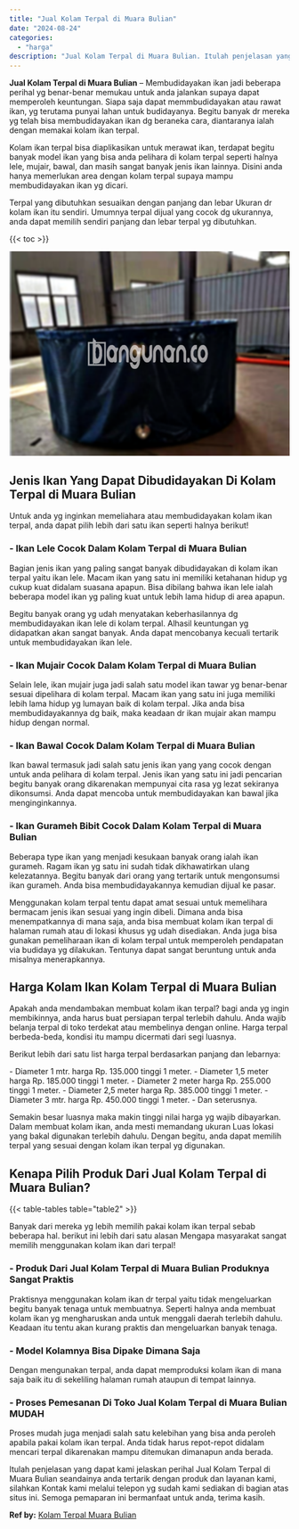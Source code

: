 ```yaml
---
title: "Jual Kolam Terpal di Muara Bulian"
date: "2024-08-24"
categories: 
  - "harga"
description: "Jual Kolam Terpal di Muara Bulian. Itulah penjelasan yang dapat kami jelaskan perihal Jual Kolam Terpal di Muara Bulian seandainya anda tertarik dengan produ..."
---
```


**Jual Kolam Terpal di Muara Bulian** – Membudidayakan ikan jadi beberapa perihal yg benar-benar memukau untuk anda jalankan supaya dapat memperoleh keuntungan. Siapa saja dapat memmbudidayakan atau rawat ikan, yg terutama punyai lahan untuk budidayanya. Begitu banyak dr mereka yg telah bisa membudidayakan ikan dg beraneka cara, diantaranya ialah dengan memakai kolam ikan terpal.

Kolam ikan terpal bisa diaplikasikan untuk merawat ikan, terdapat begitu banyak model ikan yang bisa anda pelihara di kolam terpal seperti halnya lele, mujair, bawal, dan masih sangat banyak jenis ikan lainnya. Disini anda hanya memerlukan area dengan kolam terpal supaya mampu membudidayakan ikan yg dicari.

Terpal yang dibutuhkan sesuaikan dengan panjang dan lebar Ukuran dr kolam ikan itu sendiri. Umumnya terpal dijual yang cocok dg ukurannya, anda dapat memilih sendiri panjang dan lebar terpal yg dibutuhkan.

{{< toc >}}

![Jual Kolam Terpal di Muara Bulian](/images/jual-kolam-terpal-56.png)

## Jenis Ikan Yang Dapat Dibudidayakan Di Kolam Terpal di Muara Bulian

Untuk anda yg inginkan memeliahara atau membudidayakan kolam ikan terpal, anda dapat pilih lebih dari satu ikan seperti halnya berikut!

### \- Ikan Lele Cocok Dalam Kolam Terpal di Muara Bulian

Bagian jenis ikan yang paling sangat banyak dibudidayakan di kolam ikan terpal yaitu ikan lele. Macam ikan yang satu ini memiliki ketahanan hidup yg cukup kuat didalam suasana apapun. Bisa dibilang bahwa ikan lele ialah beberapa model ikan yg paling kuat untuk lebih lama hidup di area apapun.

Begitu banyak orang yg udah menyatakan keberhasilannya dg membudidayakan ikan lele di kolam terpal. Alhasil keuntungan yg didapatkan akan sangat banyak. Anda dapat mencobanya kecuali tertarik untuk membudidayakan ikan lele.

### \- Ikan Mujair Cocok Dalam Kolam Terpal di Muara Bulian

Selain lele, ikan mujair juga jadi salah satu model ikan tawar yg benar-benar sesuai dipelihara di kolam terpal. Macam ikan yang satu ini juga memiliki lebih lama hidup yg lumayan baik di kolam terpal. Jika anda bisa membudidayakannya dg baik, maka keadaan dr ikan mujair akan mampu hidup dengan normal.

### \- Ikan Bawal Cocok Dalam Kolam Terpal di Muara Bulian

Ikan bawal termasuk jadi salah satu jenis ikan yang yang cocok dengan untuk anda pelihara di kolam terpal. Jenis ikan yang satu ini jadi pencarian begitu banyak orang dikarenakan mempunyai cita rasa yg lezat sekiranya dikonsumsi. Anda dapat mencoba untuk membudidayakan kan bawal jika menginginkannya.

### \- Ikan Gurameh Bibit Cocok Dalam Kolam Terpal di Muara Bulian

Beberapa type ikan yang menjadi kesukaan banyak orang ialah ikan gurameh. Ragam ikan yg satu ini sudah tidak dikhawatirkan ulang kelezatannya. Begitu banyak dari orang yang tertarik untuk mengonsumsi ikan gurameh. Anda bisa membudidayakannya kemudian dijual ke pasar.

Menggunakan kolam terpal tentu dapat amat sesuai untuk memelihara bermacam jenis ikan sesuai yang ingin dibeli. Dimana anda bisa menempatkannya di mana saja, anda bisa membuat kolam ikan terpal di halaman rumah atau di lokasi khusus yg udah disediakan. Anda juga bisa gunakan pemeliharaan ikan di kolam terpal untuk memperoleh pendapatan via budidaya yg dilakukan. Tentunya dapat sangat beruntung untuk anda misalnya menerapkannya.

## Harga Kolam Ikan Kolam Terpal di Muara Bulian

Apakah anda mendambakan membuat kolam ikan terpal? bagi anda yg ingin membikinnya, anda harus buat persiapan terpal terlebih dahulu. Anda wajib belanja terpal di toko terdekat atau membelinya dengan online. Harga terpal berbeda-beda, kondisi itu mampu dicermati dari segi luasnya.

Berikut lebih dari satu list harga terpal berdasarkan panjang dan lebarnya:

\- Diameter 1 mtr. harga Rp. 135.000 tinggi 1 meter. - Diameter 1,5 meter harga Rp. 185.000 tinggi 1 meter. - Diameter 2 meter harga Rp. 255.000 tinggi 1 meter. - Diameter 2,5 meter harga Rp. 385.000 tinggi 1 meter. - Diameter 3 mtr. harga Rp. 450.000 tinggi 1 meter. - Dan seterusnya.

Semakin besar luasnya maka makin tinggi nilai harga yg wajib dibayarkan. Dalam membuat kolam ikan, anda mesti memandang ukuran Luas lokasi yang bakal digunakan terlebih dahulu. Dengan begitu, anda dapat memilih terpal yang sesuai dengan kolam ikan terpal yg digunakan.

## Kenapa Pilih Produk Dari Jual Kolam Terpal di Muara Bulian?

{{< table-tables table="table2" >}}

Banyak dari mereka yg lebih memilih pakai kolam ikan terpal sebab beberapa hal. berikut ini lebih dari satu alasan Mengapa masyarakat sangat memilih menggunakan kolam ikan dari terpal!

### \- Produk Dari Jual Kolam Terpal di Muara Bulian Produknya Sangat Praktis

Praktisnya menggunakan kolam ikan dr terpal yaitu tidak mengeluarkan begitu banyak tenaga untuk membuatnya. Seperti halnya anda membuat kolam ikan yg mengharuskan anda untuk menggali daerah terlebih dahulu. Keadaan itu tentu akan kurang praktis dan mengeluarkan banyak tenaga.

### \- Model Kolamnya Bisa Dipake Dimana Saja

Dengan mengunakan terpal, anda dapat memproduksi kolam ikan di mana saja baik itu di sekeliling halaman rumah ataupun di tempat lainnya.

### \- Proses Pemesanan Di Toko Jual Kolam Terpal di Muara Bulian MUDAH

Proses mudah juga menjadi salah satu kelebihan yang bisa anda peroleh apabila pakai kolam ikan terpal. Anda tidak harus repot-repot didalam mencari terpal dikarenakan mampu ditemukan dimanapun anda berada.

Itulah penjelasan yang dapat kami jelaskan perihal Jual Kolam Terpal di Muara Bulian seandainya anda tertarik dengan produk dan layanan kami, silahkan Kontak kami melalui telepon yg sudah kami sediakan di bagian atas situs ini. Semoga pemaparan ini bermanfaat untuk anda, terima kasih.

**Ref by:** [Kolam Terpal Muara Bulian](https://id.wikipedia.org/wiki/Kolam)
